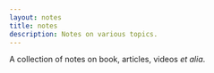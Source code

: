 ```yaml
---
layout: notes
title: notes
description: Notes on various topics.
---
```


<p>A collection of notes on book, articles, videos <i>et alia</i>.</p>
